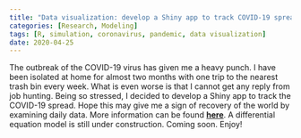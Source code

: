 ```yaml
---
title: "Data visualization: develop a Shiny app to track COVID-19 spread."
categories: [Research, Modeling]
tags: [R, simulation, coronavirus, pandemic, data visualization]
date: 2020-04-25
---
```


The outbreak of the COVID-19 virus has given me a heavy punch. I have been isolated at home for almost two months with one trip to the nearest trash bin every week. What is even worse is that I cannot get any reply from job hunting. Being so stressed, I decided to develop a Shiny app to track the COVID-19 spread. Hope this may give me a sign of recovery of the world by examining daily data. More information can be found [**here**](https://liangxu-shinyapps.shinyapps.io/corona_shiny/). A differential equation model is still under construction. Coming soon. Enjoy!

